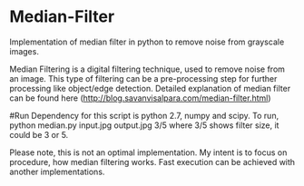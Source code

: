 # Median-Filter
Implementation of median filter in python to remove noise from grayscale images.

Median Filtering is a digital filtering technique, used to remove noise from an image. This type of filtering can be a pre-processing step for further processing like object/edge detection. Detailed explanation of median filter can be found here (http://blog.savanvisalpara.com/median-filter.html)

#Run
Dependency for this script is python 2.7, numpy and scipy. To run, python median.py input.jpg output.jpg 3/5 
where 3/5 shows filter size, it could be 3 or 5. 



Please note, this is not an optimal implementation. My intent is to focus on procedure, how median filtering works. Fast execution can be achieved with another implementations.

